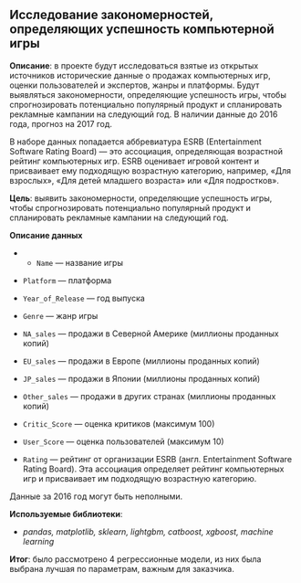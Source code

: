## Исследование закономерностей, определяющих успешность компьютерной игры

**Описание**: в проекте будут исследоваться взятые из открытых источников исторические данные о продажах компьютерных игр, оценки пользователей и экспертов, жанры и платформы. Будут выявляться закономерности, определяющие успешность игры, чтобы спрогнозировать потенциально популярный продукт и спланировать рекламные кампании на следующий год. В наличии данные до 2016 года, прогноз на 2017 год.

В наборе данных попадается аббревиатура ESRB (Entertainment Software Rating Board) — это ассоциация, определяющая возрастной рейтинг компьютерных игр. ESRB оценивает игровой контент и присваивает ему подходящую возрастную категорию, например, «Для взрослых», «Для детей младшего возраста» или «Для подростков».

**Цель**: выявить закономерности, определяющие успешность игры, чтобы спрогнозировать потенциально популярный продукт и спланировать рекламные кампании на следующий год.

**Описание данных**
* * `Name` — название игры

* `Platform` — платформа

* `Year_of_Release` — год выпуска

* `Genre` — жанр игры

* `NA_sales` — продажи в Северной Америке (миллионы проданных копий)

* `EU_sales` — продажи в Европе (миллионы проданных копий)

* `JP_sales` — продажи в Японии (миллионы проданных копий)

* `Other_sales` — продажи в других странах (миллионы проданных копий)

* `Critic_Score` — оценка критиков (максимум 100)

* `User_Score` — оценка пользователей (максимум 10)

* `Rating` — рейтинг от организации ESRB (англ. Entertainment Software Rating Board). Эта ассоциация определяет рейтинг компьютерных игр и присваивает им подходящую возрастную категорию.

Данные за 2016 год могут быть неполными.

**Используемые библиотеки**:
* _pandas, matplotlib, sklearn, lightgbm, catboost, xgboost, machine learning_

**Итог**: было рассмотрено 4 регрессионные модели, из них была выбрана лучшая по параметрам, важным для заказчика. 
